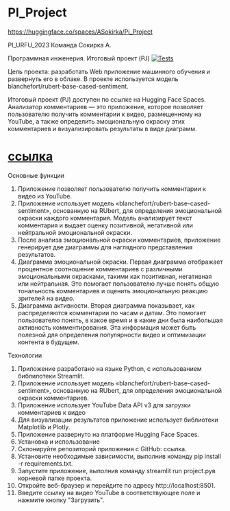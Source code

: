 # PI_Project

https://huggingface.co/spaces/ASokirka/Pi_Project

PI_URFU_2023
Команда
Сокирка А.

Программная инженерия. Итоговый проект (PJ)
[![Tests](https://github.com/alesandrsokirka/PI_Project/actions/workflows/python-app.yml/badge.svg)](https://github.com/alesandrsokirka/PI_Project/actions/workflows/python-app.yml)

Цель проекта: разработать Web приложение машинного обучения и развернуть его в облаке. В проекте используется модель blanchefort/rubert-base-cased-sentiment.

Итоговый проект (PJ) доступен по ссылке на Hugging Face Spaces.
Анализатор комментариев
— это приложение, которое позволяет пользователю получить комментарии к видео, размещенному на YouTube, а также определить эмоциональную окраску этих комментариев и визуализировать результаты в виде диаграмм.

# [ссылка](https://huggingface.co/spaces/ASokirka/Pi_Project)

Основные функции
1. Приложение позволяет пользователю получить комментарии к видео из YouTube.
2. Приложение использует модель «blanchefort/rubert-base-cased-sentiment», основанную на RUbert, для определения эмоциональной окраски каждого комментария. Модель анализирует текст комментария и выдает оценку позитивной, негативной или нейтральной эмоциональной окраски.
3. После анализа эмоциональной окраски комментариев, приложение генерирует две диаграммы для наглядного представления результатов.
4. Диаграмма эмоциональной окраски. Первая диаграмма отображает процентное соотношение комментариев с различными эмоциональными окрасками, такими как позитивная, негативная или нейтральная. Это помогает пользователю лучше понять общую тональность комментариев и оценить эмоциональную реакцию зрителей на видео.
5. Диаграмма активности. Вторая диаграмма показывает, как распределяются комментарии по часам и датам. Это помогает пользователю понять, в какое время и в какие дни была наибольшая активность комментирования. Эта информация может быть полезной для определения популярности видео и оптимизации контента в будущем.

Технологии
1. Приложение разработано на языке Python, с использованием библилотеки Streamlit.
2. Приложение использует модель «blanchefort/rubert-base-cased-sentiment», основанную на RUbert, для определения эмоциональной окраски комментариев.
3. Приложение использует YouTube Data API v3 для загрузки комментариев к видео
4. Для визуализации результатов приложение использует библиотеки Matplotlib и Plotly.
5. Приложение развернуто на платформе Hugging Face Spaces.
6. Установка и использование
7. Склонируйте репозиторий приложения с GitHub: ссылка.
8. Установите необходимые зависимости, выполнив команду pip install -r requirements.txt.
9. Запустите приложение, выполнив команду streamlit run project.pyв корневой папке проекта.
10. Откройте веб-браузер и перейдите по адресу http://localhost:8501.
11. Введите ссылку на видео YouTube в соответствующее поле и нажмите кнопку "Загрузить".
